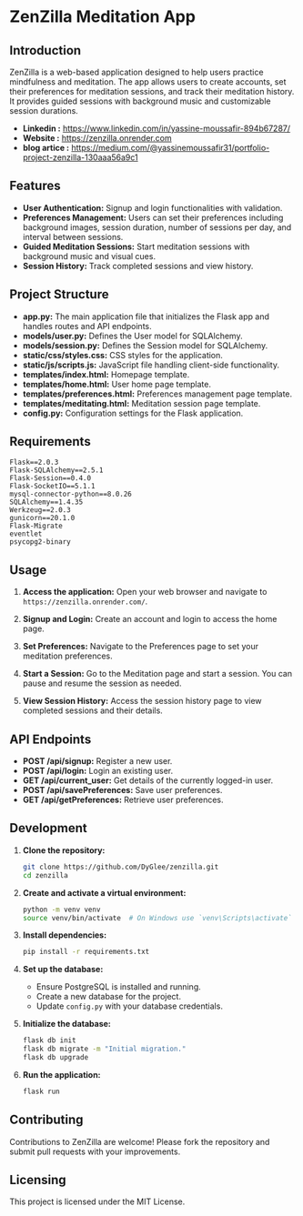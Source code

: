 # ZenZilla Meditation App

## Introduction

ZenZilla is a web-based application designed to help users practice mindfulness and meditation. The app allows users to create accounts, set their preferences for meditation sessions, and track their meditation history. It provides guided sessions with background music and customizable session durations.

- **Linkedin :** https://www.linkedin.com/in/yassine-moussafir-894b67287/
- **Website :** https://zenzilla.onrender.com
- **blog artice :** https://medium.com/@yassinemoussafir31/portfolio-project-zenzilla-130aaa56a9c1


## Features

- **User Authentication:** Signup and login functionalities with validation.
- **Preferences Management:** Users can set their preferences including background images, session duration, number of sessions per day, and interval between sessions.
- **Guided Meditation Sessions:** Start meditation sessions with background music and visual cues.
- **Session History:** Track completed sessions and view history.

## Project Structure

- **app.py:** The main application file that initializes the Flask app and handles routes and API endpoints.
- **models/user.py:** Defines the User model for SQLAlchemy.
- **models/session.py:** Defines the Session model for SQLAlchemy.
- **static/css/styles.css:** CSS styles for the application.
- **static/js/scripts.js:** JavaScript file handling client-side functionality.
- **templates/index.html:** Homepage template.
- **templates/home.html:** User home page template.
- **templates/preferences.html:** Preferences management page template.
- **templates/meditating.html:** Meditation session page template.
- **config.py:** Configuration settings for the Flask application.

## Requirements

```text
Flask==2.0.3
Flask-SQLAlchemy==2.5.1
Flask-Session==0.4.0
Flask-SocketIO==5.1.1
mysql-connector-python==8.0.26
SQLAlchemy==1.4.35
Werkzeug==2.0.3
gunicorn==20.1.0
Flask-Migrate
eventlet
psycopg2-binary
```



## Usage

1. **Access the application:**
   Open your web browser and navigate to `https://zenzilla.onrender.com/`.

2. **Signup and Login:**
   Create an account and login to access the home page.

3. **Set Preferences:**
   Navigate to the Preferences page to set your meditation preferences.

4. **Start a Session:**
   Go to the Meditation page and start a session. You can pause and resume the session as needed.

5. **View Session History:**
   Access the session history page to view completed sessions and their details.


## API Endpoints

- **POST /api/signup:** Register a new user.
- **POST /api/login:** Login an existing user.
- **GET /api/current_user:** Get details of the currently logged-in user.
- **POST /api/savePreferences:** Save user preferences.
- **GET /api/getPreferences:** Retrieve user preferences.

## Development

1. **Clone the repository:**
    ```bash
    git clone https://github.com/DyGlee/zenzilla.git
    cd zenzilla
    ```

2. **Create and activate a virtual environment:**
    ```bash
    python -m venv venv
    source venv/bin/activate  # On Windows use `venv\Scripts\activate`
    ```

3. **Install dependencies:**
    ```bash
    pip install -r requirements.txt
    ```

4. **Set up the database:**
    - Ensure PostgreSQL is installed and running.
    - Create a new database for the project.
    - Update `config.py` with your database credentials.

5. **Initialize the database:**
    ```bash
    flask db init
    flask db migrate -m "Initial migration."
    flask db upgrade
    ```

6. **Run the application:**
    ```bash
    flask run
    ```


## Contributing

Contributions to ZenZilla are welcome! Please fork the repository and submit pull requests with your improvements.

## Licensing

This project is licensed under the MIT License.
